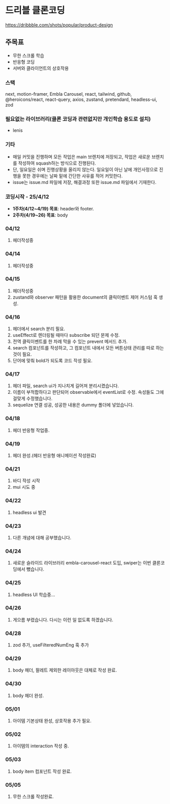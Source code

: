 # 드리블 클론코딩

https://dribbble.com/shots/popular/product-design

## 주목표

- 무한 스크롤 학습
- 반응형 코딩
- 서버와 클라이언트의 상호작용

### 스택

next, motion-framer, Embla Carousel, react, tailwind, github, @heroicons/react, react-query, axios, zustand, pretendard, headless-ui, zod

### 필요없는 라이브러리(클론 코딩과 관련없지만 개인학습 용도로 설치)

- lenis

### 기타

- 매일 커밋을 진행하며 모든 작업은 main 브렌치에 저장되고, 작업은 새로운 브렌치를 작성하여 squash하는 방식으로 진행된다.
- 단, 일요일은 쉬며 진행상황을 올리지 않는다. 일요일이 아닌 날에 개인사정으로 진행을 못한 경우에는 날짜 밑에 간단한 사유를 적어 커밋한다.
- issue는 issue.md 파일에 저장, 해결과정 또한 issue.md 파일에서 기재한다.

### 코딩시작 - 25/4/12

- **1주차(4/12~4/19) 목표**: header와 footer.
- **2주차(4/19~26) 목표**: body

### 04/12

1. 헤더작성중

### 04/14

1. 헤더작성중

### 04/15

1. 헤더작성중
2. zustand와 observer 패턴을 활용한 document의 클릭이벤트 제어 커스텀 훅 생성.

### 04/16

1. 헤더에서 search 분리 필요.
2. useEffect로 렌더링될 때마다 subscribe 되던 문제 수정.
3. 전역 클릭이벤트를 한 차례 막을 수 있는 prevent 메서드 추가.
4. search 컴포넌트를 작성하고, 그 컴포넌트 내에서 모든 버튼상태 관리를 따로 하는 것이 필요.
5. 단어에 맞춰 bold가 되도록 코드 작성 필요.

### 04/17

1. 헤더 파일, search ui가 지나치게 길어져 분리시켰습니다.
2. 이름이 부적합하다고 판단되어 observable에서 eventList로 수정. 속성들도 그에 걸맞게 수정했습니다.
3. sequelize 연결 성공, 성공한 내용은 dummy 폴더에 넣었습니다.

### 04/18

1. 헤더 반응형 작업중.

### 04/19

1. 헤더 완성.(헤더 반응형 애니메이션 작성완료)

### 04/21

1. 바디 작성 시작
2. mui 시도 중

### 04/22

1. headless ui 발견

### 04/23

1. 다른 개념에 대해 공부했습니다.

### 04/24

1. 새로운 슬라이드 라이브러리 embla-carousel-react 도입, swiper는 이번 클론코딩에서 뺐습니다.

### 04/25

1. headless UI 학습중...

### 04/26

1. 게으름 부렸습니다. 다시는 이런 일 없도록 하겠습니다.

### 04/28

1. zod 추가, useFilteredNumEng 훅 추가

### 04/29

1. body 헤더, 팔레트 제외한 레이아웃은 대체로 작성 완료.

### 04/30

1. body 헤더 완성.

### 05/01

1. 아이템 기본상태 완성, 상호작용 추가 필요.

### 05/02

1. 아이템의 interaction 작성 중.

### 05/03

1. body item 컴포넌트 작성 완료.

### 05/05

1. 무한 스크롤 작성완료.

